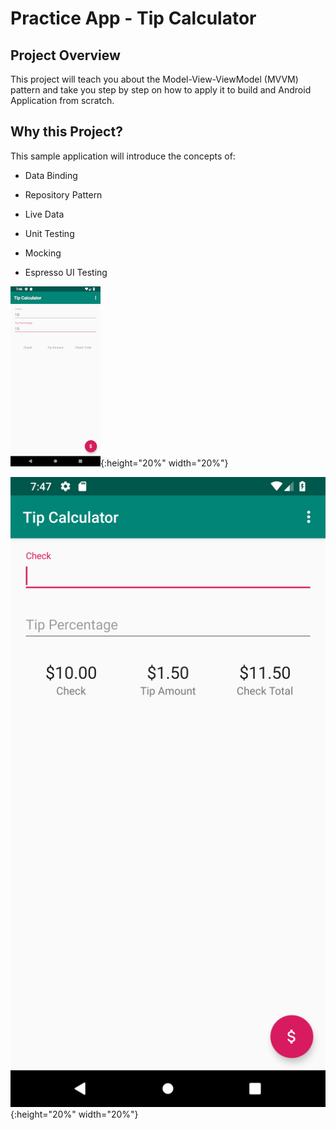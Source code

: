 # Practice App - Tip Calculator

## Project Overview
This project will teach you about the Model-View-ViewModel (MVVM) pattern and take you step by step on how to apply it to build and Android Application from scratch. 


## Why this Project?

This sample application will introduce the concepts of: 

- Data Binding

- Repository Pattern

- Live Data

- Unit Testing

- Mocking

- Espresso UI Testing

![Alt text](tip_calculator_one.png?raw=true "Tip Calculator Image One"){:height="20%" width="20%"}

![Alt text](tip_calculator_two.png?raw=true "Tip Calculator Image Two"){:height="20%" width="20%"}
